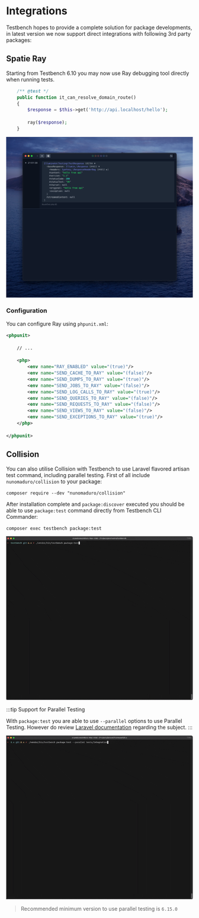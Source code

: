 # Integrations

Testbench hopes to provide a complete solution for package developments, in latest version we now support direct integrations with following 3rd party packages:

## Spatie Ray

Starting from Testbench 6.10 you may now use Ray debugging tool directly when running tests. 

```php
    /** @test */
    public function it_can_resolve_domain_route()
    {
        $response = $this->get('http://api.localhost/hello');

        ray($response);
    }
```

![Ray Example](./img/ray-example.png)

### Configuration

You can configure Ray using `phpunit.xml`:

```xml
<phpunit>

    // ...

    <php>
        <env name="RAY_ENABLED" value="(true)"/>
        <env name="SEND_CACHE_TO_RAY" value="(false)"/>
        <env name="SEND_DUMPS_TO_RAY" value="(true)"/>
        <env name="SEND_JOBS_TO_RAY" value="(false)"/>
        <env name="SEND_LOG_CALLS_TO_RAY" value="(true)"/>
        <env name="SEND_QUERIES_TO_RAY" value="(false)"/>
        <env name="SEND_REQUESTS_TO_RAY" value="(false)"/>
        <env name="SEND_VIEWS_TO_RAY" value="(false)"/>
        <env name="SEND_EXCEPTIONS_TO_RAY" value="(true)"/>
    </php>

</phpunit>
```

## Collision

You can also utilise Collision with Testbench to use Laravel flavored artisan test command, including parallel testing. First of all include `nunomaduro/collision` to your package:

```
composer require --dev "nunomaduro/collision"
```

After installation complete and `package:discover` executed you should be able to use `package:test` command directly from Testbench CLI Commander:

```
composer exec testbench package:test
```

![Collision Example](./img/collision-example.gif)

:::tip Support for Parallel Testing 

With `package:test` you are able to use `--parallel` options to use Parallel Testing. However do review [Laravel documentation](https://laravel.com/docs/8.x/testing#running-tests-in-parallel) regarding the subject.
:::

![Parallel Example](./img/parallel-example.gif)

> Recommended minimum version to use parallel testing is `6.15.0`
